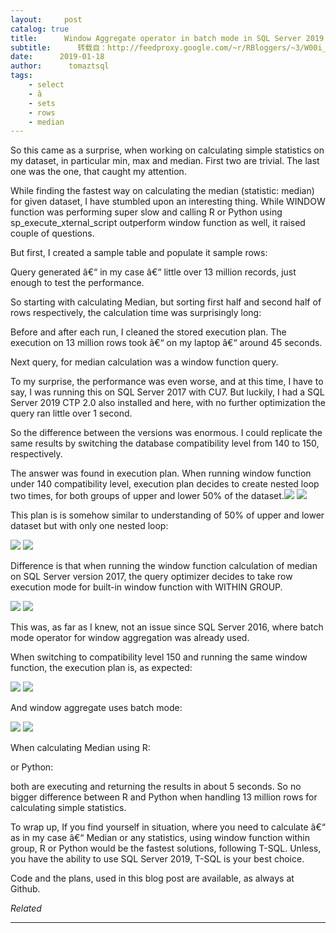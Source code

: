 ```yaml
---
layout:     post
catalog: true
title:      Window Aggregate operator in batch mode in SQL Server 2019
subtitle:      转载自：http://feedproxy.google.com/~r/RBloggers/~3/W00i_mN236U/
date:      2019-01-18
author:      tomaztsql
tags:
    - select
    - â
    - sets
    - rows
    - median
---
```






So this came as a surprise, when working on calculating simple statistics on my dataset, in particular min, max and median. First two are trivial. The last one was the one, that caught my attention.

While finding the fastest way on calculating the median (statistic: median) for given dataset, I have stumbled upon an interesting thing. While WINDOW function was performing super slow and calling R or Python using sp_execute_xternal_script outperform window function as well, it raised couple of questions.

But first, I created a sample table and populate it sample rows:

 

Query generated â€“ in my case â€“ little over 13 million records, just enough to test the performance.

So starting with calculating Median, but sorting first half and second half of rows respectively, the calculation time was surprisingly long:

Before and after each run, I cleaned the stored execution plan. The execution on 13 million rows took â€“ on my laptop â€“ around 45 seconds.

Next query, for median calculation was a window function query.

To my surprise, the performance was even worse, and at this time, I have to say, I was running this on SQL Server 2017 with CU7. But luckily, I had a SQL Server 2019 CTP 2.0 also installed and here, with no further optimization the query ran little over 1 second.

So the difference between the versions was enormous. I could replicate the same results by switching the database compatibility level from 140 to 150, respectively.

The answer was found in execution plan. When running window function under 140 compatibility level, execution plan decides to create nested loop two times, for both groups of upper and lower 50% of the dataset.![](https://tomaztsql.files.wordpress.com/2019/01/comp140_1.png?w=456)
![](https://tomaztsql.files.wordpress.com/2019/01/comp140_1.png?w=456)


This plan is is somehow similar to understanding of 50% of upper and lower dataset but with only one nested loop:

![](https://tomaztsql.files.wordpress.com/2019/01/itzik1.png?w=456)
![](https://tomaztsql.files.wordpress.com/2019/01/itzik1.png?w=456)


Difference is that when running the window function calculation of median on SQL Server version 2017, the query optimizer decides to take row execution mode for built-in window function with WITHIN GROUP.

![](https://tomaztsql.files.wordpress.com/2019/01/comp140_2.png?w=456)
![](https://tomaztsql.files.wordpress.com/2019/01/comp140_2.png?w=456)


This was, as far as I knew, not an issue since SQL Server 2016, where batch mode operator for window aggregation was already used.

When switching to compatibility level 150 and running the same window function, the execution plan is, as expected:

![](https://tomaztsql.files.wordpress.com/2019/01/comp150_1.png?w=456)
![](https://tomaztsql.files.wordpress.com/2019/01/comp150_1.png?w=456)


And window aggregate uses batch mode:

![](https://tomaztsql.files.wordpress.com/2019/01/comp150_2.png?w=456)
![](https://tomaztsql.files.wordpress.com/2019/01/comp150_2.png?w=456)


When calculating Median using R:

or Python:

both are executing and returning the results in about 5 seconds. So no bigger difference between R and Python when handling 13 million rows for calculating simple statistics.

To wrap up, If you find yourself in situation, where you need to calculate â€“ as in my case â€“ Median or any statistics, using window function within group, R or Python would be the fastest solutions, following T-SQL. Unless, you have the ability to use SQL Server 2019, T-SQL is your best choice.

Code and the plans, used in this blog post are available, as always at Github.


*Related*








---
